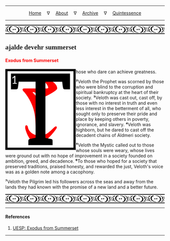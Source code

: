 
---

<!--- Local CSS Font Loading -->

<style>
@font-face {
    font-family: HayghinDaedric;
    src: url('../../../../../assets/fonts/ttf/HayghinDaedric.ttf') format('truetype');
    font-weight: medium;
    font-style: normal;
}
</style>

<!--- Jekyll Page Links -->

<center>
<a href="../../../../../index.html">Home</a>
&emsp;&nabla;&emsp;
<a href="../../../../archive/about.html">About</a>
&emsp;&nabla;&emsp;
<a href="../../../../archive/index.html">Archive</a>
&emsp;&nabla;&emsp;
<a href="../../../index.html">Quintessence</a>
</center>

<!--- Markdown Body Below: -->

---

<img align="center" alt="Bordering" src="../../../../../assets/images/symbols/velothi_pattern_long_by_lukkar.svg">

## <span style="font-family:HayghinDaedric">ajalde devehr summerset</Span>

#### <span style="color:red">Exodus from Summerset</span>

<img align="left" alt="T" src="../../../project/resources/initials/svg/letters/letter_t.svg">hose who dare can achieve greatness.

<b>&sup2;</b>Veloth the Prophet was scorned by those who were blind to the corruption and spiritual bankruptcy at the heart of their society.
<b>&sup3;</b>Veloth was cast out, cast off, by those with no interest in truth and even less interest in the betterment of all, who sought only to preserve their pride and place by keeping others in poverty, ignorance, and slavery.
<b>&#8308;</b>Veloth was highborn, but he dared to cast off the decadent chains of Aldmeri society.

<b>&#8309;</b>Veloth the Mystic called out to those whose souls were weary, whose lives were ground out with no hope of improvement in a society founded on ambition, greed, and decadence.
<b>&#8310;</b>To those who hoped for a society that preserved traditions, praised honesty, and rewarded the just, Veloth's voice was as a golden note among a cacophony.

<b>&#8311;</b>Veloth the Pilgrim led his followers across the seas and away from the lands they had known with the promise of a new land and a better future.

<img align="center" alt="Bordering" src="../../../../../assets/images/symbols/velothi_pattern_long_by_lukkar.svg">

---

#### References

1. [UESP: Exodus from Summerset][1]

[1]: https://en.uesp.net/wiki/Online:Exodus_from_Summerset

---
